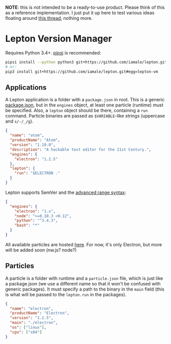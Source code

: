 **NOTE**: this is not intended to be a ready-to-use product. Please think of this as a reference implementation. I just put it up here to test various ideas floating around [this thread][electron-673], nothing more.

[electron-673]: https://github.com/electron/electron/issues/673

# Lepton Version Manager

Requires Python 3.4+. [pipsi][] is recommended:

```bash
pipsi install --python python3 git+https://github.com/iamale/lepton.git#egg=lepton-vm
# or:
pip3 install git+https://github.com/iamale/lepton.git#egg=lepton-vm
```

[pipsi]: https://github.com/mitsuhiko/pipsi

## Applications

A Lepton application is a folder with a `package.json` in root. This is
a generic [package.json](https://docs.npmjs.com/files/package.json), but
in the `engines` object, at least one particle (runtime) must be specified.
Also, a `lepton` object should be there, containing a `run` command. Particle
binaries are passed as `$VARIABLE`-like strings (uppercase and `s/-/_/g`).

```json
{
  "name": "atom",
  "productName": "Atom",
  "version": "1.10.0",
  "description": "A hackable text editor for the 21st Century.",
  "engines": {
    "electron": "1.2.5"
  },
  "lepton": {
    "run": "$ELECTRON ."
  }
}
```

Lepton supports SemVer and the [advanced range syntax][ars]:

```json
{
  "engines": {
    "electron": "1.x",
    "node": ">=0.10.3 <0.12",
    "python": "^3.4.3",
    "bash": "*"
  }
}
```

[ars]: https://docs.npmjs.com/misc/semver#advanced-range-syntax

All available particles are hosted [here][particles]. For now, it's only
Electron, but more will be added soon (nw.js? node?)

[particles]: https://iamale.github.io/lepton-particles/

## Particles

A particle is a folder with runtime and a `particle.json` file, which is just
like a package.json (we use a different name so that it won't be confused with
generic packages). It must specify a path to the binary in the `main` field
(this is what will be passed to the `lepton.run` in the packages).

```json
{
  "name": "electron",
  "productName": "Electron",
  "version": "1.2.5",
  "main": "./electron",
  "os": ["linux"],
  "cpu": ["x64"]
}
```
